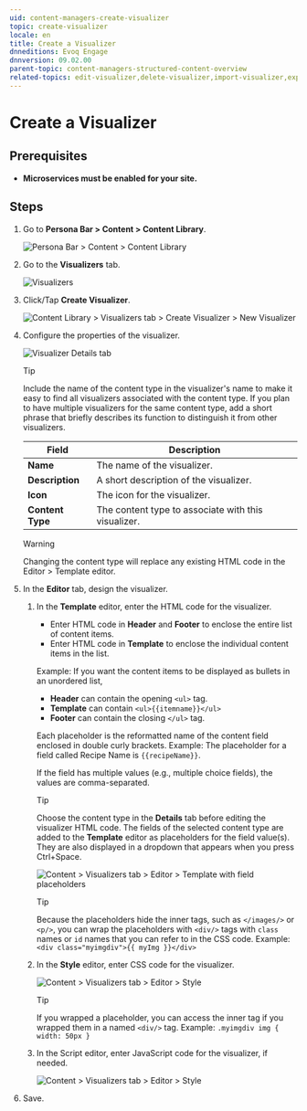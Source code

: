 ```yaml
---
uid: content-managers-create-visualizer
topic: create-visualizer
locale: en
title: Create a Visualizer
dnneditions: Evoq Engage
dnnversion: 09.02.00
parent-topic: content-managers-structured-content-overview
related-topics: edit-visualizer,delete-visualizer,import-visualizer,export-visualizer
---
```


# Create a Visualizer

## Prerequisites

*   **Microservices must be enabled for your site.**

## Steps

1.  Go to **Persona Bar \> Content \> Content Library**.
    
    ![Persona Bar > Content > Content Library](/images/scr-pbar-cmg-Content-E91.png)
    
2.  Go to the **Visualizers** tab.
    
    ![Visualizers](/images/scr-pbtabs-all-Content-ContentLibrary-Visualizers-E91.png)
    
3.  Click/Tap **Create Visualizer**.
    
      
    
    ![Content Library > Visualizers tab > Create Visualizer > New Visualizer](/images/scr-Visualizers-CreateBtn-New-E91.png)
    
      
    
4.  Configure the properties of the visualizer.
    
      
    
    ![Visualizer Details tab](/images/scr-Visualizers-Details-E91.png)
    
    > [!Tip]
    > Include the name of the content type in the visualizer's name to make it easy to find all visualizers associated with the content type. If you plan to have multiple visualizers for the same content type, add a short phrase that briefly describes its function to distinguish it from other visualizers.
      
    
    |**Field**|**Description**|
    |---|---|
    |**Name**|The name of the visualizer.|
    |**Description**|A short description of the visualizer.|
    |**Icon**|The icon for the visualizer.|
    |**Content Type**|The content type to associate with this visualizer.|
    
    > [!Warning]
    > Changing the content type will replace any existing HTML code in the Editor \> Template editor.
    
5.  In the **Editor** tab, design the visualizer.
    1.  In the **Template** editor, enter the HTML code for the visualizer.
        
        *   Enter HTML code in **Header** and **Footer** to enclose the entire list of content items.
        *   Enter HTML code in **Template** to enclose the individual content items in the list.
        
        Example: If you want the content items to be displayed as bullets in an unordered list,
        
        *   **Header** can contain the opening `<ul>` tag.
        *   **Template** can contain `<ul>{{itemname}}</ul>`
        *   **Footer** can contain the closing `</ul>` tag.
        
        Each placeholder is the reformatted name of the content field enclosed in double curly brackets. Example: The placeholder for a field called Recipe Name is `{{recipeName}}`.
        
        If the field has multiple values (e.g., multiple choice fields), the values are comma-separated.
        > [!Tip]
        > Choose the content type in the **Details** tab before editing the visualizer HTML code. The fields of the selected content type are added to the **Template** editor as placeholders for the field value(s). They are also displayed in a dropdown that appears when you press Ctrl+Space.
        
          
        
        ![Content > Visualizers tab > Editor > Template with field placeholders](/images/scr-Visualizers-Editor-Template-E91.gif)
        
          
        > [!Tip]
        > Because the placeholders hide the inner tags, such as `</images/>` or `<p/>`, you can wrap the placeholders with `<div/>` tags with `class` names or `id` names that you can refer to in the CSS code. Example: `<div class="myimgdiv">{{ myImg }}</div>`
        
    2.  In the **Style** editor, enter CSS code for the visualizer.
        
          
        
        ![Content > Visualizers tab > Editor > Style](/images/scr-Visualizers-Editor-Style-E91.png)
        
          
        > [!Tip]
        > If you wrapped a placeholder, you can access the inner tag if you wrapped them in a named `<div/>` tag. Example: `.myimgdiv img { width: 50px }`
        
    3.  In the Script editor, enter JavaScript code for the visualizer, if needed.
        
          
        
        ![Content > Visualizers tab > Editor > Style](/images/scr-Visualizers-Editor-Script-E91.png)
        
          
        
6.  Save.